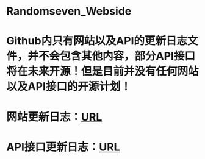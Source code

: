 # Randomseven_Webside

# Github内只有网站以及API的更新日志文件，并不会包含其他内容，部分API接口将在未来开源！但是目前并没有任何网站以及API接口的开源计划！
# 网站更新日志：[URL](https://github.com/iPv4-Randomseven/Webside/blob/main/Main_Updata_Log.md)
# API接口更新日志：[URL](https://github.com/iPv4-Randomseven/Webside/blob/main/API_Updata_Log.md)
